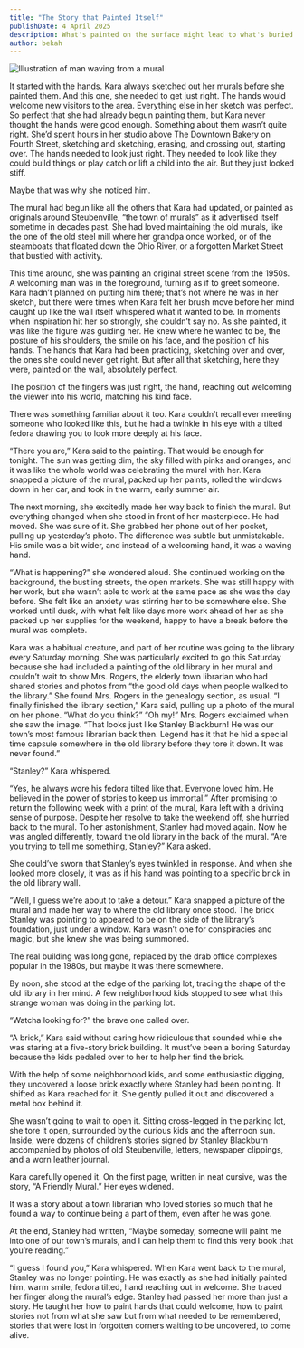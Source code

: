 ```yaml
---
title: "The Story that Painted Itself"
publishDate: 4 April 2025
description: What's painted on the surface might lead to what's buried beneath.
author: bekah
---
```


![Illustration of man waving from a mural](/assets/blog/mural.png)


It started with the hands. Kara always sketched out her murals before she painted them. And this one, she needed to get just right. The hands would welcome new visitors to the area. Everything else in her sketch was perfect. So perfect that she had already begun painting them, but Kara never thought the hands were good enough. Something about them wasn’t quite right. She’d spent hours in her studio above The Downtown Bakery on Fourth Street, sketching and sketching, erasing, and crossing out, starting over. The hands needed to look just right. They needed to look like they could build things or play catch or lift a child into the air. But they just looked stiff. 

Maybe that was why she noticed him.

The mural had begun like all the others that Kara had updated, or painted as originals around Steubenville, “the town of murals” as it advertised itself sometime in decades past. She had loved maintaining the old murals, like the one of the old steel mill where her grandpa once worked, or of the steamboats that floated down the Ohio River, or a forgotten Market Street that bustled with activity. 

This time around, she was painting an original street scene from the 1950s. A welcoming man was in the foreground, turning as if to greet someone. Kara hadn’t planned on putting him there; that’s not where he was in her sketch, but there were times when Kara felt her brush move before her mind caught up like the wall itself whispered what it wanted to be. In moments when inspiration hit her so strongly, she couldn’t say no. As she painted, it was like the figure was guiding her. He knew where he wanted to be, the posture of his shoulders, the smile on his face, and the position of his hands. The hands that Kara had been practicing, sketching over and over, the ones she could never get right. But after all that sketching, here they were, painted on the wall, absolutely perfect. 

The position of the fingers was just right, the hand, reaching out welcoming the viewer into his world, matching his kind face.

There was something familiar about it too. Kara couldn’t recall ever meeting someone who looked like this, but he had a twinkle in his eye with a tilted fedora drawing you to look more deeply at his face. 

“There you are,” Kara said to the painting. That would be enough for tonight. The sun was getting dim, the sky filled with pinks and oranges, and it was like the whole world was celebrating the mural with her. Kara snapped a picture of the mural, packed up her paints, rolled the windows down in her car, and took in the warm, early summer air.

The next morning, she excitedly made her way back to finish the mural. But everything changed when she stood in front of her masterpiece. He had moved. She was sure of it.  She grabbed her phone out of her pocket, pulling up yesterday’s photo. The difference was subtle but unmistakable. His smile was a bit wider, and instead of a welcoming hand, it was a waving hand. 

“What is happening?” she wondered aloud. She continued working on the background, the bustling streets, the open markets. She was still happy with her work, but she wasn’t able to work at the same pace as she was the day before. She felt like an anxiety was stirring her to be somewhere else. She worked until dusk, with what felt like days more work ahead of her as she packed up her supplies for the weekend, happy to have a break before the mural was complete.

Kara was a habitual creature, and part of her routine was going to the library every Saturday morning. She was particularly excited to go this Saturday because she had included a painting of the old library in her mural and couldn’t wait to show Mrs. Rogers, the elderly town librarian who had shared stories and photos from “the good old days when people walked to the library.”
She found Mrs. Rogers in the genealogy section, as usual.
“I finally finished the library section,” Kara said, pulling up a photo of the mural on her phone. “What do you think?”
“Oh my!” Mrs. Rogers exclaimed when she saw the image. “That looks just like Stanley Blackburn! He was our town’s most famous librarian back then. Legend has it that he hid a special time capsule somewhere in the old library before they tore it down. It was never found.”

“Stanley?” Kara whispered.

“Yes, he always wore his fedora tilted like that. Everyone loved him. He believed in the power of stories to keep us immortal.”
After promising to return the following week with a print of the mural, Kara left with a driving sense of purpose. Despite her resolve to take the weekend off, she hurried back to the mural. To her astonishment, Stanley had moved again. Now he was angled differently, toward the old library in the back of the mural. 
“Are you trying to tell me something, Stanley?” Kara asked. 

She could’ve sworn that Stanley’s eyes twinkled in response. And when she looked more closely, it was as if his hand was pointing to a specific brick in the old library wall. 

“Well, I guess we’re about to take a detour.” Kara snapped a picture of the mural and made her way to where the old library once stood. The brick Stanley was pointing to appeared to be on the side of the library’s foundation, just under a window. Kara wasn’t one for conspiracies and magic, but she knew she was being summoned. 

The real building was long gone, replaced by the drab office complexes popular in the 1980s, but maybe it was there somewhere.

By noon, she stood at the edge of the parking lot, tracing the shape of the old library in her mind. A few neighborhood kids stopped to see what this strange woman was doing in the parking lot.

“Watcha looking for?” the brave one called over.

“A brick,” Kara said without caring how ridiculous that sounded while she was staring at a five-story brick building. It must’ve been a boring Saturday because the kids pedaled over to her to help her find the brick.

With the help of some neighborhood kids, and some enthusiastic digging, they uncovered a loose brick exactly where Stanley had been pointing. It shifted as Kara reached for it. She gently pulled it out and discovered a metal box behind it.

She wasn’t going to wait to open it. Sitting cross-legged in the parking lot, she tore it open, surrounded by the curious kids and the afternoon sun. Inside, were dozens of children’s stories signed by Stanley Blackburn accompanied by photos of old Steubenville, letters, newspaper clippings, and a worn leather journal. 

Kara carefully opened it. On the first page, written in neat cursive, was the story, “A Friendly Mural.” Her eyes widened.

It was a story about a town librarian who loved stories so much that he found a way to continue being a part of them, even after he was gone.

At the end, Stanley had written, “Maybe someday, someone will paint me into one of our town’s murals, and I can help them to find this very book that you’re reading.”

“I guess I found you,” Kara whispered.
When Kara went back to the mural, Stanley was no longer pointing. He was exactly as she had initially painted him, warm smile, fedora tilted, hand reaching out in welcome.
She traced her finger along the mural’s edge. Stanley had passed her more than just a story. He taught her how to paint hands that could welcome, how to paint stories not from what she saw but from what needed to be remembered, stories that were lost in forgotten corners waiting to be uncovered, to come alive. 



